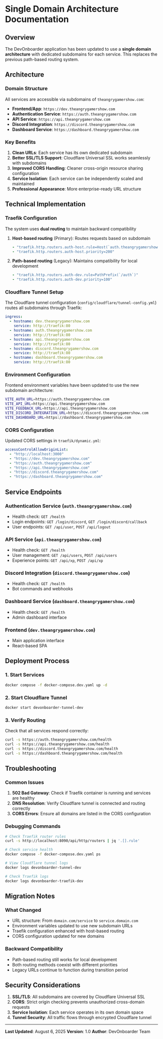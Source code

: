 # Single Domain Architecture Documentation

## Overview

The DevOnboarder application has been updated to use a **single domain architecture** with dedicated subdomains for each service. This replaces the previous path-based routing system.

## Architecture

### Domain Structure

All services are accessible via subdomains of `theangrygamershow.com`:

- **Frontend/App**: `https://dev.theangrygamershow.com`
- **Authentication Service**: `https://auth.theangrygamershow.com`
- **API Service**: `https://api.theangrygamershow.com`
- **Discord Integration**: `https://discord.theangrygamershow.com`
- **Dashboard Service**: `https://dashboard.theangrygamershow.com`

### Key Benefits

1. **Clean URLs**: Each service has its own dedicated subdomain
2. **Better SSL/TLS Support**: Cloudflare Universal SSL works seamlessly with subdomains
3. **Improved CORS Handling**: Cleaner cross-origin resource sharing configuration
4. **Service Isolation**: Each service can be independently scaled and maintained
5. **Professional Appearance**: More enterprise-ready URL structure

## Technical Implementation

### Traefik Configuration

The system uses **dual routing** to maintain backward compatibility

1. **Host-based routing** (Primary): Routes requests based on subdomain

   ```yaml
   - "traefik.http.routers.auth-host.rule=Host(`auth.theangrygamershow.com`)"
   - "traefik.http.routers.auth-host.priority=200"
   ```

2. **Path-based routing** (Legacy): Maintains compatibility for local development

   ```yaml
   - "traefik.http.routers.auth-dev.rule=PathPrefix(`/auth`)"
   - "traefik.http.routers.auth-dev.priority=100"
   ```

### Cloudflare Tunnel Setup

The Cloudflare tunnel configuration (`config/cloudflare/tunnel-config.yml`) routes all subdomains through Traefik:

```yaml
ingress:
  - hostname: dev.theangrygamershow.com
    service: http://traefik:80
  - hostname: auth.theangrygamershow.com
    service: http://traefik:80
  - hostname: api.theangrygamershow.com
    service: http://traefik:80
  - hostname: discord.theangrygamershow.com
    service: http://traefik:80
  - hostname: dashboard.theangrygamershow.com
    service: http://traefik:80
```

### Environment Configuration

Frontend environment variables have been updated to use the new subdomain architecture:

```bash
VITE_AUTH_URL=https://auth.theangrygamershow.com
VITE_API_URL=https://api.theangrygamershow.com
VITE_FEEDBACK_URL=https://api.theangrygamershow.com
VITE_DISCORD_INTEGRATION_URL=https://discord.theangrygamershow.com
VITE_DASHBOARD_URL=https://dashboard.theangrygamershow.com
```

### CORS Configuration

Updated CORS settings in `traefik/dynamic.yml`:

```yaml
accessControlAllowOriginList:
  - "http://localhost:3000"
  - "https://dev.theangrygamershow.com"
  - "https://auth.theangrygamershow.com"
  - "https://api.theangrygamershow.com"
  - "https://discord.theangrygamershow.com"
  - "https://dashboard.theangrygamershow.com"
```

## Service Endpoints

### Authentication Service (`auth.theangrygamershow.com`)

- Health check: `GET /health`
- Login endpoints: `GET /login/discord`, `GET /login/discord/callback`
- User endpoints: `GET /api/user`, `POST /api/logout`

### API Service (`api.theangrygamershow.com`)

- Health check: `GET /health`
- User management: `GET /api/users`, `POST /api/users`
- Experience points: `GET /api/xp`, `POST /api/xp`

### Discord Integration (`discord.theangrygamershow.com`)

- Health check: `GET /health`
- Bot commands and webhooks

### Dashboard Service (`dashboard.theangrygamershow.com`)

- Health check: `GET /health`
- Admin dashboard interface

### Frontend (`dev.theangrygamershow.com`)

- Main application interface
- React-based SPA

## Deployment Process

### 1. Start Services

```bash
docker compose -f docker-compose.dev.yaml up -d
```

### 2. Start Cloudflare Tunnel

```bash
docker start devonboarder-tunnel-dev
```

### 3. Verify Routing

Check that all services respond correctly:

```bash
curl -s https://auth.theangrygamershow.com/health
curl -s https://api.theangrygamershow.com/health
curl -s https://discord.theangrygamershow.com/health
curl -s https://dashboard.theangrygamershow.com/health
```

## Troubleshooting

### Common Issues

1. **502 Bad Gateway**: Check if Traefik container is running and services are healthy
2. **DNS Resolution**: Verify Cloudflare tunnel is connected and routing correctly
3. **CORS Errors**: Ensure all domains are listed in the CORS configuration

### Debugging Commands

```bash
# Check Traefik router rules
curl -s http://localhost:8090/api/http/routers | jq '.[].rule'

# Check service health
docker compose -f docker-compose.dev.yaml ps

# View Cloudflare tunnel logs
docker logs devonboarder-tunnel-dev

# Check Traefik logs
docker logs devonboarder-traefik-dev
```

## Migration Notes

### What Changed

- URL structure: From `domain.com/service` to `service.domain.com`
- Environment variables updated to use new subdomain URLs
- Traefik configuration enhanced with host-based routing
- CORS configuration updated for new domains

### Backward Compatibility

- Path-based routing still works for local development
- Both routing methods coexist with different priorities
- Legacy URLs continue to function during transition period

## Security Considerations

1. **SSL/TLS**: All subdomains are covered by Cloudflare Universal SSL
2. **CORS**: Strict origin checking prevents unauthorized cross-domain requests
3. **Service Isolation**: Each service operates in its own domain space
4. **Tunnel Security**: All traffic flows through encrypted Cloudflare tunnel

---

**Last Updated**: August 6, 2025
**Version**: 1.0
**Author**: DevOnboarder Team
